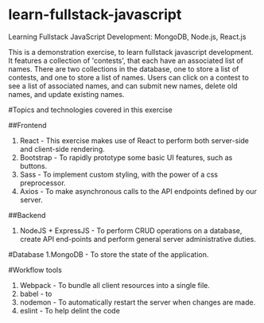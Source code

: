 # learn-fullstack-javascript
Learning Fullstack JavaScript Development: MongoDB, Node.js, React.js

This is a demonstration exercise, to learn fullstack javascript development. It features a collection of 'contests', that each have an associated list of names. There are two collections in the database, one to store a list of contests, and one to store a list of names. Users can click on a contest to see a list of associated names, and can submit new names, delete old names, and update existing names.

#Topics and technologies covered in this exercise

##Frontend
1. React - This exercise makes use of React to perform both server-side and client-side rendering. 
2. Bootstrap - To rapidly prototype some basic UI features, such as buttons.
3. Sass - To implement custom styling, with the power of a css preprocessor.
4. Axios - To make asynchronous calls to the API endpoints defined by our server.

##Backend
1. NodeJS + ExpressJS - To perform CRUD operations on a database, create API end-points and perform general server administrative duties.

#Database
1.MongoDB - To store the state of the application. 

#Workflow tools
1. Webpack - To bundle all client resources into a single file.
2. babel - to 
3. nodemon - To automatically restart the server when changes are made.
4. eslint - To help delint the code

